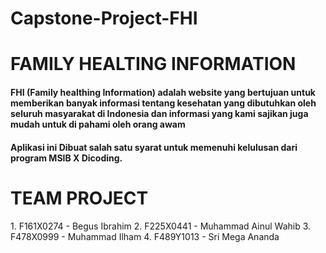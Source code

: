 # Capstone-Project-FHI
<h1>FAMILY HEALTING INFORMATION </h1>
<h4>FHI (Family healthing Information) adalah website yang bertujuan untuk memberikan banyak informasi tentang kesehatan yang dibutuhkan oleh seluruh masyarakat di Indonesia dan informasi yang kami sajikan juga mudah untuk di pahami oleh orang awam<h4>

<p> Aplikasi ini Dibuat salah satu syarat untuk memenuhi kelulusan dari program MSIB X Dicoding.

<h1>TEAM PROJECT</h1>
1.    F161X0274 - Begus Ibrahim
2.    F225X0441 - Muhammad Ainul Wahib
3.  	F478X0999 - Muhammad Ilham
4.    F489Y1013 - Sri Mega Ananda
